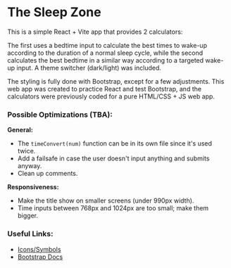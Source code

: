 # The Sleep Zone

This is a simple React + Vite app that provides 2 calculators:

The first uses a bedtime input to calculate the best times to wake-up according to the duration of a normal sleep cycle, while the second calculates the best bedtime in a similar way according to a targeted wake-up input. A theme switcher (dark/light) was included.

The styling is fully done with Bootstrap, except for a few adjustments. This web app was created to practice React and test Bootstrap, and the calculators were previously coded for a pure HTML/CSS + JS web app.

### Possible Optimizations (TBA):

**General:**

- The `timeConvert(num)` function can be in its own file since it's used twice.
- Add a failsafe in case the user doesn't input anything and submits anyway.
- Clean up comments.

**Responsiveness:**

- Make the title show on smaller screens (under 990px width).
- Time inputs between 768px and 1024px are too small; make them bigger.

### Useful Links:

- [Icons/Symbols](https://symbl.cc/en/)
- [Bootstrap Docs](https://getbootstrap.com/docs/5.3/getting-started/introduction/)
